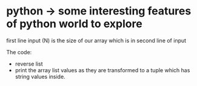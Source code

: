 # python -> some interesting features of python world to explore

first line input (N) is the size of our array which is in second line of input

The code:

- reverse list
- print the array list values as they are transformed to a tuple which has string values inside.

